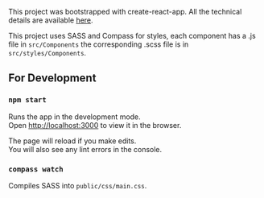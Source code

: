 This project was bootstrapped with create-react-app. All the technical details are available [here](https://github.com/facebookincubator/create-react-app).

This project uses SASS and Compass for styles, each component has a .js file in `src/Components` the corresponding .scss file is in `src/styles/Components`. 

## For Development

### `npm start`

Runs the app in the development mode.<br>
Open [http://localhost:3000](http://localhost:3000) to view it in the browser.

The page will reload if you make edits.<br>
You will also see any lint errors in the console.

### `compass watch`

Compiles SASS into `public/css/main.css`.
